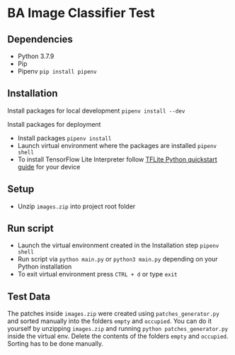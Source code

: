 # BA Image Classifier Test

## Dependencies

* Python 3.7.9
* Pip
* Pipenv `pip install pipenv`

## Installation

Install packages for local development
`pipenv install --dev`

Install packages for deployment
* Install packages `pipenv install`
* Launch virtual environment where the packages are installed `pipenv shell`
* To install TensorFlow Lite Interpreter follow [TFLite Python quickstart guide](https://www.tensorflow.org/lite/guide/python) for your device

## Setup

* Unzip `images.zip` into project root folder

## Run script

* Launch the virtual environment created in the Installation step `pipenv shell`
* Run script via `python main.py` or `python3 main.py` depending on your Python installation
* To exit virtual environment press `CTRL + d` or type `exit`

## Test Data
The patches inside `images.zip` were created using `patches_generator.py` and sorted manually into the folders `empty` and `occupied`. You can do it yourself by unzipping `images.zip` and running `python patches_generator.py` inside the virtual env. Delete the contents of the folders `empty` and `occupied`. Sorting has to be done manually.
